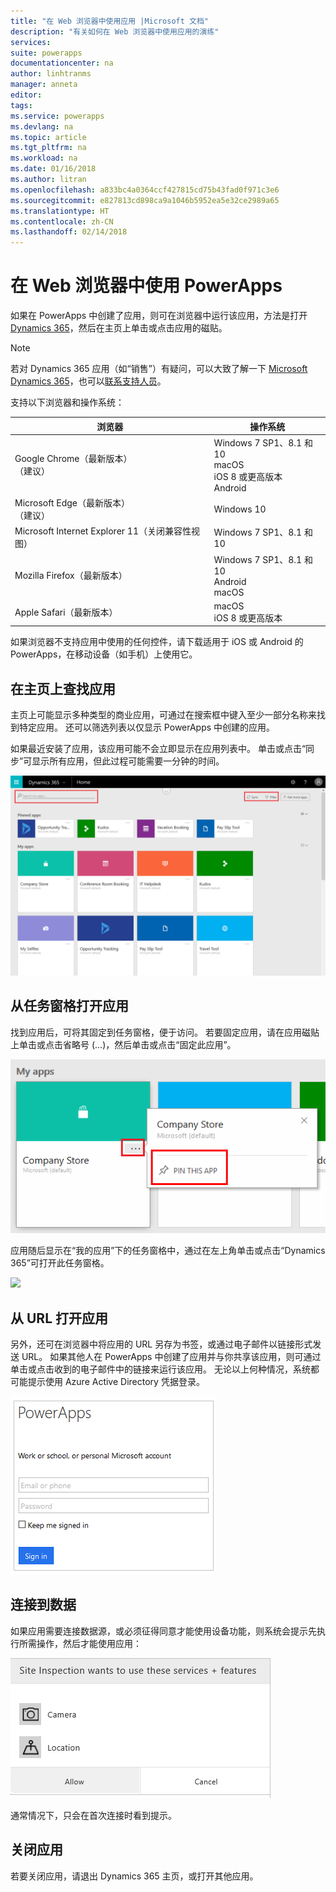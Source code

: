 ```yaml
---
title: "在 Web 浏览器中使用应用 |Microsoft 文档"
description: "有关如何在 Web 浏览器中使用应用的演练"
services: 
suite: powerapps
documentationcenter: na
author: linhtranms
manager: anneta
editor: 
tags: 
ms.service: powerapps
ms.devlang: na
ms.topic: article
ms.tgt_pltfrm: na
ms.workload: na
ms.date: 01/16/2018
ms.author: litran
ms.openlocfilehash: a833bc4a0364ccf427815cd75b43fad0f971c3e6
ms.sourcegitcommit: e827813cd898ca9a1046b5952ea5e32ce2989a65
ms.translationtype: HT
ms.contentlocale: zh-CN
ms.lasthandoff: 02/14/2018
---
```

# <a name="use-powerapps-in-a-web-browser"></a>在 Web 浏览器中使用 PowerApps
如果在 PowerApps 中创建了应用，则可在浏览器中运行该应用，方法是打开 [Dynamics 365](https://home.dynamics.com)，然后在主页上单击或点击应用的磁贴。

> [!NOTE]
> 若对 Dynamics 365 应用（如“销售”）有疑问，可以大致了解一下 [Microsoft Dynamics 365](https://docs.microsoft.com/dynamics365/)，也可以[联系支持人员](https://www.microsoft.com/dynamics365/contact-us)。

支持以下浏览器和操作系统：

| **浏览器** | **操作系统** |
| --- | --- |
| Google Chrome（最新版本）<br>（建议） |Windows 7 SP1、8.1 和 10 <br>macOS <br>iOS 8 或更高版本<br>Android |
| Microsoft Edge（最新版本）<br>（建议） |Windows 10 |
| Microsoft Internet Explorer 11（关闭兼容性视图） |Windows 7 SP1、8.1 和 10 |
| Mozilla Firefox（最新版本） |Windows 7 SP1、8.1 和 10 <br> Android <br>macOS |
| Apple Safari（最新版本） |macOS <br> iOS 8 或更高版本 |

如果浏览器不支持应用中使用的任何控件，请下载适用于 iOS 或 Android 的 PowerApps，在移动设备（如手机）上使用它。

## <a name="find-an-app-on-the-home-page"></a>在主页上查找应用
主页上可能显示多种类型的商业应用，可通过在搜索框中键入至少一部分名称来找到特定应用。 还可以筛选列表以仅显示 PowerApps 中创建的应用。

如果最近安装了应用，该应用可能不会立即显示在应用列表中。 单击或点击“同步”可显示所有应用，但此过程可能需要一分钟的时间。

![](./media/run-app-browser/dynamics-365-home.png)

## <a name="open-an-app-from-the-task-pane"></a>从任务窗格打开应用
找到应用后，可将其固定到任务窗格，便于访问。 若要固定应用，请在应用磁贴上单击或点击省略号 (...)，然后单击或点击“固定此应用”。

![](./media/run-app-browser/homepage-pin.png)

应用随后显示在“我的应用”下的任务窗格中，通过在左上角单击或点击“Dynamics 365”可打开此任务窗格。

![](./media/run-app-browser/taskpane.png)

## <a name="open-an-app-from-a-url"></a>从 URL 打开应用
另外，还可在浏览器中将应用的 URL 另存为书签，或通过电子邮件以链接形式发送 URL。 如果其他人在 PowerApps 中创建了应用并与你共享该应用，则可通过单击或点击收到的电子邮件中的链接来运行该应用。 无论以上何种情况，系统都可能提示使用 Azure Active Directory 凭据登录。

![](./media/run-app-browser/web-login.png)

## <a name="connect-to-data"></a>连接到数据
如果应用需要连接数据源，或必须征得同意才能使用设备功能，则系统会提示先执行所需操作，然后才能使用应用：  

![连接](./media/run-app-browser/app-connection.png)

通常情况下，只会在首次连接时看到提示。

## <a name="close-an-app"></a>关闭应用
若要关闭应用，请退出 Dynamics 365 主页，或打开其他应用。
